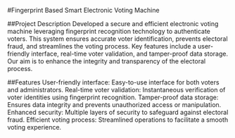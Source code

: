 #Fingerprint Based Smart Electronic Voting Machine

##Project Description
Developed a secure and efficient electronic voting machine leveraging fingerprint recognition technology to authenticate voters. This system ensures accurate voter identification, prevents electoral fraud, and streamlines the voting process. Key features include a user-friendly interface, real-time voter validation, and tamper-proof data storage. Our aim is to enhance the integrity and transparency of the electoral process.

##Features
User-friendly interface: Easy-to-use interface for both voters and administrators.
Real-time voter validation: Instantaneous verification of voter identities using fingerprint recognition.
Tamper-proof data storage: Ensures data integrity and prevents unauthorized access or manipulation.
Enhanced security: Multiple layers of security to safeguard against electoral fraud.
Efficient voting process: Streamlined operations to facilitate a smooth voting experience.
